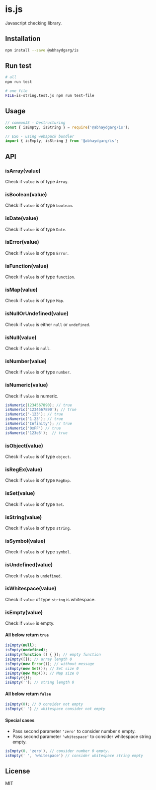# is.js

Javascript checking library.

## Installation

```sh
npm install --save @abhaydgarg/is
```

## Run test

```sh
# all
npm run test

# one file
FILE=is-string.test.js npm run test-file
```

## Usage

```javascript
// commonJS - Destructuring
const { isEmpty, isString } = require('@abhaydgarg/is');

// ES6 - using webapack bundler
import { isEmpty, isString } from '@abhaydgarg/is';
```

## API

### isArray(value)

Check if `value` is of type `Array`.

### isBoolean(value)

Check if `value` is of type `boolean`.

### isDate(value)

Check if `value` is of type `Date`.

### isError(value)

Check if `value` is of type `Error`.

### isFunction(value)

Check if `value` is of type `function`.

### isMap(value)

Check if `value` is of type `Map`.

### isNullOrUndefined(value)

Check if `value` is either `null` or `undefined`.

### isNull(value)

Check if `value` is `null`.

### isNumber(value)

Check if `value` is of type `number`.

### isNumeric(value)

Check if `value` is numeric.

```javascript
isNumeric(1234567890); // true
isNumeric('1234567890'); // true
isNumeric('-123'); // true
isNumeric('1.23'); // true
isNumeric('Infinity'); // true
isNumeric('0xFF') // true
isNumeric('123e5');  // true
```

### isObject(value)

Check if `value` is of type `object`.

### isRegEx(value)

Check if `value` is of type `RegExp`.

### isSet(value)

Check if `value` is of type `Set`.

### isString(value)

Check if `value` is of type `string`.

### isSymbol(value)

Check if `value` is of type `symbol`.

### isUndefined(value)

Check if `value` is `undefined`.

### isWhitespace(value)

Check if `value` of type `string` is whitespace.

### isEmpty(value)

Check if `value` is empty.

#### All below return `true`

```javascript
isEmpty(null);
isEmpty(undefined);
isEmpty(function () { }); // empty function
isEmpty([]); // array length 0
isEmpty(new Error()); // without message
isEmpty(new Set()); // Set size 0
isEmpty(new Map()); // Map size 0
isEmpty({});
isEmpty(''); // string length 0
```

#### All below return `false`

```javascript
isEmpty(0); // 0 consider not empty
isEmpty(' ') // whitespace consider not empty
```

#### Special cases

* Pass second parameter `'zero'` to consider number `0` empty.
* Pass second parameter `'whitespace'` to consider whitespace string empty.

```javascript
isEmpty(0, 'zero'), // consider number 0 empty.
isEmpty(' ', 'whitespace') // consider whitespace string empty
```

## License

MIT
